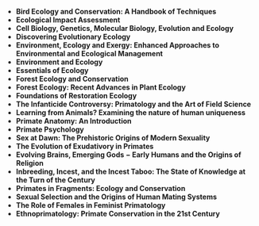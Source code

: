 
<ul>
  
 <li><b><a target="_blank" href="https://github.com/manjunath5496/Primatology-Books/blob/master/prim(1).pdf" style="text-decoration:none;">Bird Ecology and Conservation: A Handbook of Techniques</a></b></li>
  
<li><b><a target="_blank" href="https://github.com/manjunath5496/Primatology-Books/blob/master/prim(2).pdf" style="text-decoration:none;">Ecological Impact Assessment</a></b></li>

<li><b><a target="_blank" href="https://github.com/manjunath5496/Primatology-Books/blob/master/prim(3).pdf" style="text-decoration:none;">Cell Biology, Genetics, Molecular Biology, Evolution and Ecology</a></b></li>                         
  <li><b><a target="_blank" href="https://github.com/manjunath5496/Primatology-Books/blob/master/prim(4).pdf" style="text-decoration:none;">Discovering Evolutionary Ecology</a></b></li>  
     <li><b><a target="_blank" href="https://github.com/manjunath5496/Primatology-Books/blob/master/prim(5).pdf" style="text-decoration:none;">Environment, Ecology and Exergy: Enhanced Approaches to Environmental and Ecological Management</a></b></li>  
   <li><b><a target="_blank" href="https://github.com/manjunath5496/Primatology-Books/blob/master/prim(6).pdf" style="text-decoration:none;">Environment and Ecology</a></b></li>  
                                             

 <li><b><a target="_blank" href="https://github.com/manjunath5496/Primatology-Books/blob/master/prim(7).pdf" style="text-decoration:none;">Essentials of Ecology</a></b></li>
  
<li><b><a target="_blank" href="https://github.com/manjunath5496/Primatology-Books/blob/master/prim(8).pdf" style="text-decoration:none;">Forest Ecology and Conservation</a></b></li>

<li><b><a target="_blank" href="https://github.com/manjunath5496/Primatology-Books/blob/master/prim(9).pdf" style="text-decoration:none;">Forest Ecology: Recent Advances in Plant Ecology</a></b></li>                         
  <li><b><a target="_blank" href="https://github.com/manjunath5496/Primatology-Books/blob/master/prim(10).pdf" style="text-decoration:none;">Foundations of Restoration Ecology</a></b></li>  
     <li><b><a target="_blank" href="https://github.com/manjunath5496/Primatology-Books/blob/master/prim(11).pdf" style="text-decoration:none;">The Infanticide Controversy: Primatology and the Art of Field Science</a></b></li>  
   <li><b><a target="_blank" href="https://github.com/manjunath5496/Primatology-Books/blob/master/prim(12).pdf" style="text-decoration:none;">Learning from Animals? Examining the nature of human uniqueness</a></b></li>  
                                             
<li><b><a target="_blank" href="https://github.com/manjunath5496/Primatology-Books/blob/master/prim(13).pdf" style="text-decoration:none;">Primate Anatomy: An Introduction</a></b></li>                         
  <li><b><a target="_blank" href="https://github.com/manjunath5496/Primatology-Books/blob/master/prim(14).pdf" style="text-decoration:none;">Primate Psychology</a></b></li>  
     <li><b><a target="_blank" href="https://github.com/manjunath5496/Primatology-Books/blob/master/prim(15).pdf" style="text-decoration:none;">Sex at Dawn: The Prehistoric Origins of Modern Sexuality</a></b></li>  
   <li><b><a target="_blank" href="https://github.com/manjunath5496/Primatology-Books/blob/master/prim(16).pdf" style="text-decoration:none;">The Evolution of Exudativory in Primates</a></b></li>  
                                             
  <li><b><a target="_blank" href="https://github.com/manjunath5496/Primatology-Books/blob/master/prim(17).pdf" style="text-decoration:none;">Evolving Brains, Emerging Gods &minus; Early Humans and the Origins of Religion</a></b></li>  
     <li><b><a target="_blank" href="https://github.com/manjunath5496/Primatology-Books/blob/master/prim(18).pdf" style="text-decoration:none;">Inbreeding, Incest, and the Incest Taboo: The State of Knowledge at the Turn of the Century</a></b></li>  
   <li><b><a target="_blank" href="https://github.com/manjunath5496/Primatology-Books/blob/master/prim(19).pdf" style="text-decoration:none;">Primates in Fragments: Ecology and Conservation</a></b></li>  

  <li><b><a target="_blank" href="https://github.com/manjunath5496/Primatology-Books/blob/master/prim(20).pdf" style="text-decoration:none;">Sexual Selection and the Origins of Human Mating Systems</a></b></li>  
     <li><b><a target="_blank" href="https://github.com/manjunath5496/Primatology-Books/blob/master/prim(21).pdf" style="text-decoration:none;">The Role of Females in Feminist Primatology</a></b></li>  
   <li><b><a target="_blank" href="https://github.com/manjunath5496/Primatology-Books/blob/master/prim(22).pdf" style="text-decoration:none;">Ethnoprimatology: Primate Conservation in the 21st Century</a></b></li>  









</ul>
